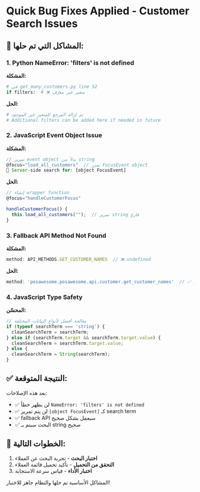 # Quick Bug Fixes Applied - Customer Search Issues

## 🐛 المشاكل التي تم حلها:

### 1. **Python NameError: 'filters' is not defined**
**المشكلة:**
```python
# في get_many_customers.py line 52
if filters:  # ❌ متغير غير معرّف
```

**الحل:**
```python
# تم إزالة المرجع للمتغير غير الموجود
# Additional filters can be added here if needed in future
```

### 2. **JavaScript Event Object Issue**
**المشكلة:**
```javascript
// تمرير event object بدلاً من string
@focus="load_all_customers"  // يمرر FocusEvent object
🔎 Server-side search for: [object FocusEvent]
```

**الحل:**
```javascript
// إنشاء wrapper function
@focus="handleCustomerFocus"

handleCustomerFocus() {
  this.load_all_customers("");  // تمرير string فارغ
}
```

### 3. **Fallback API Method Not Found**
**المشكلة:**
```javascript
method: API_METHODS.GET_CUSTOMER_NAMES  // ❌ undefined
```

**الحل:**
```javascript
method: 'posawesome.posawesome.api.customer.get_customer_names'  // ✅ مسار مباشر
```

### 4. **JavaScript Type Safety**
**المحسّن:**
```javascript
// معالجة أفضل لأنواع البيانات المختلفة
if (typeof searchTerm === 'string') {
  cleanSearchTerm = searchTerm;
} else if (searchTerm.target && searchTerm.target.value) {
  cleanSearchTerm = searchTerm.target.value;
} else {
  cleanSearchTerm = String(searchTerm);
}
```

## ✅ النتيجة المتوقعة:

بعد هذه الإصلاحات:
- ✅ لن يظهر خطأ `NameError: 'filters' is not defined`
- ✅ لن يتم تمرير `[object FocusEvent]` كـ search term  
- ✅ fallback API سيعمل بشكل صحيح
- ✅ البحث سيتم بـ string صحيح

## 🔄 الخطوات التالية:

1. **اختبار البحث** - تجربة البحث عن العملاء
2. **التحقق من التحميل** - تأكيد تحميل قائمة العملاء
3. **اختبار الأداء** - قياس سرعة الاستجابة

المشاكل الأساسية تم حلها والنظام جاهز للاختبار!